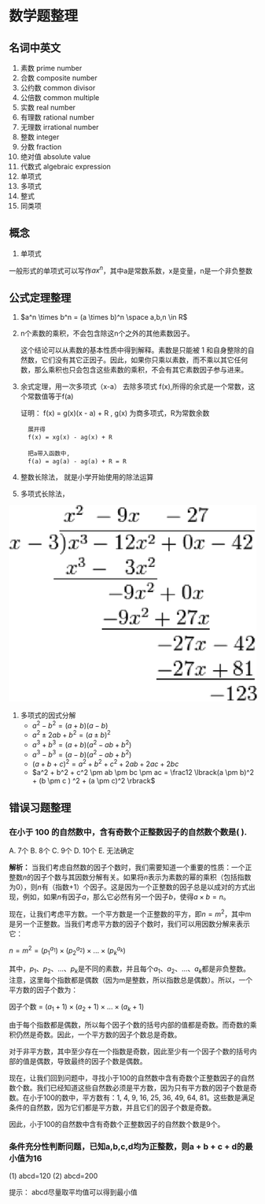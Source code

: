 # 数学题整理

## 名词中英文


1. 素数 prime number
1. 合数 composite number
1. 公约数 common divisor
1. 公倍数 common multiple 
1. 实数 real number
1. 有理数 rational number
1. 无理数 irrational number
1. 整数 integer
1. 分数 fraction
1. 绝对值 absolute value
1. 代数式 algebraic expression
1. 单项式 
1. 多项式
1. 整式
1. 同类项




## 概念

1. 单项式

一般形式的单项式可以写作$ax^n$，其中a是常数系数，x是变量，n是一个非负整数


## 公式定理整理

1. $a^n \times b^n = (a \times b)^n \space a,b,n \in R$ 

1. n个素数的乘积，不会包含除这n个之外的其他素数因子。

    这个结论可以从素数的基本性质中得到解释。素数是只能被 1 和自身整除的自然数，它们没有其它正因子。因此，如果你只乘以素数，而不乘以其它任何数，那么乘积也只会包含这些素数的乘积，不会有其它素数因子参与进来。

1. 余式定理，用一次多项式（x-a） 去除多项式 f(x),所得的余式是一个常数，这个常数值等于f(a)

   证明： f(x) = g(x)(x - a) + R , g(x) 为商多项式，R为常数余数

         展开得
         f(x) = xg(x) - ag(x) + R

         把a带入函数中,
         f(a) = ag(a) - ag(a) + R = R

1. 整数长除法， 就是小学开始使用的除法运算


1. 多项式长除法， 

 ![](./pics/duoxiangshi_changchu.png)


 1. 多项式的因式分解
    - $a^2 - b^2  = (a+b)(a-b)$
    - $a^2 \pm 2ab + b^2 = (a \pm b) ^ 2$
    - $a^3 + b^3 = (a + b)(a^2 - ab + b^2)$
    - $a^3 - b^3 = (a - b)(a^2 - ab + b^2)$
    - $(a + b + c)^2 = a^2 + b^2 + c^2 + 2ab + 2ac + 2bc$
    - $a^2 + b^2 + c^2 \pm ab \pm bc \pm ac = \frac12 \lbrack(a \pm b)^2 + (b \pm c ) ^2 + (a \pm c)^2 \rbrack$

## 错误习题整理

### 在小于 100 的自然数中，含有奇数个正整数因子的自然数个数是( ).
A. 7个  B. 8个  C. 9个  D. 10个  E. 无法确定

**解析：**
当我们考虑自然数的因子个数时，我们需要知道一个重要的性质：一个正整数$n$的因子个数与其因数分解有关。如果将$n$表示为素数的幂的乘积（包括指数为0），则$n$有（指数+1）个因子。这是因为一个正整数的因子总是以成对的方式出现，例如，如果$n$有因子$a$，那么它必然有另一个因子$b$，使得$a \times b = n$。

现在，让我们考虑平方数。一个平方数是一个正整数的平方，即$n = m^2$，其中m是另一个正整数。当我们考虑平方数的因子个数时，我们可以用因数分解来表示它：

$n = m^2 = (p_1^{a_1}) \times (p_2^{a_2}) \times ... \times (p_k^{a_k})$

其中，$p_1、p_2、...、p_k$是不同的素数，并且每个$a_1、a_2、...、a_k$都是非负整数。注意，这里每个指数都是偶数（因为m是整数，所以指数总是偶数）。所以，一个平方数的因子个数为：

因子个数 = $(a_1 + 1) \times (a_2 + 1) \times ... \times (a_k + 1)$

由于每个指数都是偶数，所以每个因子个数的括号内部的值都是奇数。而奇数的乘积仍然是奇数。因此，一个平方数的因子个数总是奇数。

对于非平方数，其中至少存在一个指数是奇数，因此至少有一个因子个数的括号内部的值是偶数，导致最终的因子个数是偶数。

现在，让我们回到问题中，寻找小于100的自然数中含有奇数个正整数因子的自然数个数。我们已经知道这些自然数必须是平方数，因为只有平方数的因子个数是奇数。在小于100的数中，平方数有：1, 4, 9, 16, 25, 36, 49, 64, 81。这些数是满足条件的自然数，因为它们都是平方数，并且它们的因子个数是奇数。

因此，小于100的自然数中含有奇数个正整数因子的自然数个数是9个。

### 条件充分性判断问题，已知a,b,c,d均为正整数，则a + b + c + d的最小值为16
 
(1) abcd=120
(2) abcd=200

提示： abcd尽量取平均值可以得到最小值